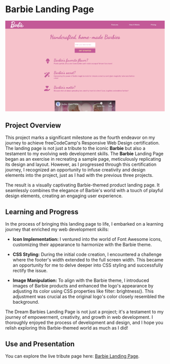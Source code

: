 # Barbie Landing Page

![Screenshot of the Barbie Landing Page](/Responsive_Web_Design_Certification/4-Barbie-Landing-Page/images/Screenshot-Landing_Page.png)

## Project Overview

This project marks a significant milestone as the fourth endeavor on my journey to achieve freeCodeCamp's Responsive Web Design certification. The landing page is not just a tribute to the iconic **Barbie** but also a testament to my evolving web development skills. The **Barbie** Landing Page began as an exercise in recreating a sample page, meticulously replicating its design and layout. However, as I progressed through this certification journey, I recognized an opportunity to infuse creativity and design elements into the project, just as I had with the previous three projects.

The result is a visually captivating Barbie-themed product landing page. It seamlessly combines the elegance of Barbie's world with a touch of playful design elements, creating an engaging user experience.

## Learning and Progress

In the process of bringing this landing page to life, I embarked on a learning journey that enriched my web development skills:

- **Icon Implementation:** I ventured into the world of Font Awesome icons, customizing their appearance to harmonize with the Barbie theme.

- **CSS Styling:** During the initial code creation, I encountered a challenge where the footer's width extended to the full screen width. This became an opportunity for me to delve deeper into CSS styling and successfully rectify the issue.

- **Image Manipulation:** To align with the Barbie theme, I introduced images of Barbie products and enhanced the logo's appearance by adjusting its color using CSS properties like filter: brightness(). This adjustment was crucial as the original logo's color closely resembled the background.

The Dream Barbies Landing Page is not just a project; it's a testament to my journey of empowerment, creativity, and growth in web development. I thoroughly enjoyed the process of development and design, and I hope you relish exploring this Barbie-themed world as much as I did!

## Use and Presentation

You can explore the live tribute page here: [Barbie Landing Page](https://responsive-web-design-khaki.vercel.app/4-Barbie-Landing-Page/index.html).